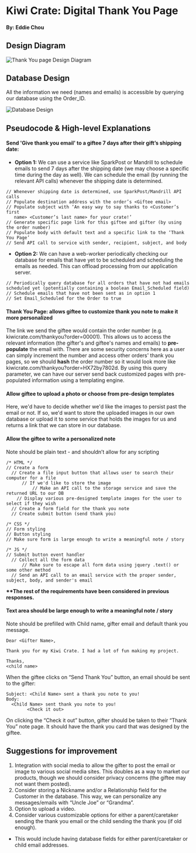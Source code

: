 # Kiwi Crate: Digital Thank You Page
#### By: Eddie Chou

## Design Diagram

![Thank You page Design Diagram](https://s1.postimg.org/s3izjyw7j/Kiwi_Crate_-_Thank_You_Page.png)

## Database Design

All the information we need (names and emails) is accessible by querying our database using the Order_ID.

![Database Design](https://s14.postimg.org/6n1yjzxch/DB_Table.png)

## Pseudocode & High-level Explanations

#### Send 'Give thank you email' to a giftee 7 days after their gift’s shipping date:

- **Option 1:** We can use a service like SparkPost or Mandrill to schedule emails to send 7 days after the shipping date (we may choose a specific time during the day as well). We can schedule the email (by running the relevant API calls) whenever the shipping date is determined.

```
// Whenever shipping date is determined, use SparkPost/Mandrill API calls
// Populate destination address with the order’s <Giftee email>
// Populate subject with ‘An easy way to say thanks to <Customer’s first 
   name> <Customer’s last name> for your crate!’
// Generate specific page link for this giftee and gifter (by using the order number)
// Populate body with default text and a specific link to the ‘Thank You Page’ 
// Send API call to service with sender, recipient, subject, and body
```

- **Option 2:** We can have a web-worker periodically checking our database for emails that have yet to be scheduled and scheduling the emails as needed. This can offload processing from our application server.

```
// Periodically query database for all orders that have not had emails scheduled yet (potentially containing a boolean Email_Scheduled field)
// Schedule emails that have not been sent as in option 1
// Set Email_Scheduled for the Order to true
```

#### Thank You Page: allows giftee to customize thank you note to make it more personalized

The link we send the giftee would contain the order number (e.g. kiwicrate.com/thankyou?order=00001). This allows us to access the relevant information (the gifter's and giftee's names and emails) to **pre-populate** the email with. There are some security concerns here as a user can simply increment the number and access other orders' thank you pages, so we should **hash** the order number so it would look more like kiwicrate.com/thankyou?order=HX72by7802d. By using this query parameter, we can have our server send back customized pages with pre-populated information using a templating engine.

#### Allow giftee to upload a photo or choose from pre-design templates

Here, we'd have to decide whether we'd like the images to persist past the email or not. If so, we'd want to store the uploaded images in our own database or upload it to some service that holds the images for us and returns a link that we can store in our database.

#### Allow the giftee to write a personalized note
Note should be plain text - and shouldn’t allow for any scripting

```
/* HTML */
// Create a form
  // Create a file input button that allows user to search their computer for a file
      // If we'd like to store the image
          // Make an API call to the storage service and save the returned URL to our DB
    // Display various pre-designed template images for the user to select if they wish
  // Create a form field for the thank you note
  // Create submit button (send thank you)
    
/* CSS */
// Form styling
// Button styling
// Make sure form is large enough to write a meaningful note / story

/* JS */
// Submit button event handler
  // Collect all the form data
      // Make sure to escape all form data using jquery .text() or some other method
  // Send an API call to an email service with the proper sender, subject, body, and sender's email

```

**\*\*The rest of the requirements have been considered in previous responses.**

#### Text area should be large enough to write a meaningful note / story 
Note should be prefilled with Child name, gifter email and default thank you message.

```
Dear <Gifter Name>, 
 
Thank you for my Kiwi Crate. I had a lot of fun making my project. 
 
Thanks,
<child name>
```

When the giftee clicks on “Send Thank You” button, an email should be sent to the gifter: 

```
Subject: <Child Name> sent a thank you note to you!
Body: 
  <Child Name> sent thank you note to you!
        <Check it out>
```

On clicking the “Check it out” button, gifter should be taken to their “Thank You” note page. It should have the thank you card that was designed by the giftee.


## Suggestions for improvement

1) Integration with social media to allow the gifter to post the email or image to various social media sites. This doubles as a way to market our products, though we should consider privacy concerns (the giftee may not want them posted).
2) Consider storing a Nickname and/or a Relationship field for the Customer in the database. This way, we can personalize any messages/emails with “Uncle Joe” or “Grandma”.
3) Option to upload a video. 
4) Consider various customizable options for either a parent/caretaker sending the thank you email or the child sending the thank you (if old enough).
  - This would include having database fields for either parent/caretaker or child email addresses.